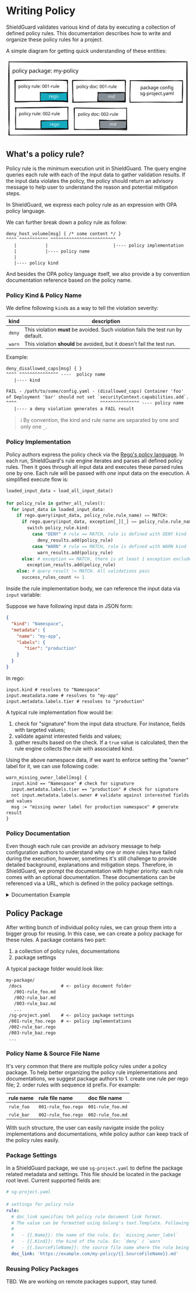 # Writing Policy

ShieldGuard validates various kind of data by executing a collection of defined policy rules.
This documentation describes how to write and organize these policy rules for a project.

A simple diagram for getting quick understanding of these entities:

![](../assets/policy-package.svg)

## What's a policy rule?

Policy rule is the minimum execution unit in ShieldGuard. The query engine queries each rule with each of the input data to gather validation results.
If the input data violates the policy, the policy should return an advisory message to help user
to understand the reason and potential mitigation steps.

In ShieldGuard, we express each policy rule as an expression with OPA policy language.

We can further break down a policy rule as follow:

```rego
deny_host_volume[msg] { /* some content */ }
^^^^ ^^^^^^^^^^^ ^^^^^^^^^^^^^^^^^^^^^^^^^
   |           |                         |---- policy implementation
   |           |---- policy name
   |
   |---- policy kind
```

And besides the OPA policy language itself, we also provide a by convention documentation reference based on the policy name.

### Policy Kind & Policy Name

We define following `kind`s as a way to tell the violation severity:

| kind | description |
|:----:|-------------|
| `deny` | This violation **must** be avoided. Such violation fails the test run by default. |
| `warn` | This violation **should** be avoided, but it doesn't fail the test run. |

Example:

```rego
deny_disallowed_caps[msg] { }
^^^^ ^^^^^^^^^^^^^^^ ----  policy name
   |---- kind
```

```
FAIL - /path/to/some/config.yaml - (disallowed_caps) Container 'foo' of Deployment 'bar' should not set `securityContext.capabilities.add`.
^^^^                                ^^^^^^^^^^^^^^^ ---- policy name
   |---- a deny violation generates a FAIL result
```

> ℹ️ By convention, the kind and rule name are separated by one and only one `_`.

### Policy Implementation

Policy authors express the policy check via the [Rego's policy language][rego_policy_lang]. In each run, ShieldGuard's rule engine iterates and parses all defined policy rules. Then it goes through all input data and executes these parsed rules one by one. Each rule will be passed with *one* input data on the execution. A simplified execute flow is:

```python
loaded_input_data = load_all_input_data()

for policy_rule in gather_all_rules():
  for input_data in loaded_input_data:
    if rego.query(input_data, policy_rule.rule_name) == MATCH:
      if rego.query(input_data, exception[_][_] == policy_rule.rule_name) != MATCH:
        switch policy_rule.kind:
          case "DENY" # rule == MATCH, rule is defined with DENY kind
            deny_results.add(policy_rule)
          case "WARN" # rule == MATCH, rule is defined with WARN kind
            warn_results.add(policy_rule)
      else: # exception == MATCH, there is at least 1 exception excludes this violating rule
        exception_results.add(policy_rule)
    else: # query result != MATCH. All validations pass
      success_rules_count += 1
```

Inside the rule implementation body, we can reference the input data via `input` variable:

Suppose we have following input data in JSON form:

```json
{
  "kind": "Namespace",
  "metadata": {
    "name": "my-app",
    "labels": {
       "tier": "production"
    }
  }
}
```

In rego:

```rego
input.kind # resolves to "Namespace"
input.meatadata.name # resolves to "my-app"
input.metadata.labels.tier # resolves to "production"
```

A typical rule implementation flow would be:

1. check for "signature" from the input data structure. For instance, fields with targeted values;
2. validate against interested fields and values;
3. gather results based on the check. If a `true` value is calculated, then the rule engine collects the rule with associated kind.

Using the above namespace data, if we want to enforce setting the "owner" label for it, we can use following code:

```rego
warn_missing_owner_label[msg] {
  input.kind == "Namespace" # check for signature
  input.metadata.labels.tier == "production" # check for signature
  not input.metadata.labels.owner # validate against interested fields and values
  msg := "missing owner label for production namespace" # generate result
}
```

[rego_policy_lang]: https://www.openpolicyagent.org/docs/latest/policy-language/

### Policy Documentation

Even though each rule can provide an advisory message to help configuration authors to understand why one or more rules have failed during the execution, however, sometimes it's still challenge to provide detailed background, explanations and mitigation steps. Therefore, in ShieldGuard, we prompt the documentation with higher priority: each rule comes with an optional documentation. These documentations can be referenced via a URL, which is defined in the policy package settings.

<details>

<summary>Documentation Example</summary>

Suppose we have a policy rule implementation using `001-missing_owner_label.rego`

```rego
# 001-missing_owner_label.rego

warn_missing_owner_label[msg] { /* implementation details */ }
```

We can create a companion markdown doc: `001-missing_owner_label.md`

```md
# Rule: 001 Miss Owner Label (`missing_owner_label`)

## Description

All production tier apps should set owner label.

## Mitigation

Declare the owner label in the namespace object:

metadata:
  labels:
    owner: infra-team
```

</details>

## Policy Package

After writing bunch of individual policy rules, we can group them into a bigger group for reusing. In this case, we can create a policy package for these rules. A package contains two part:

1. a collection of policy rules, documentations
2. package settings

A typical package folder would look like:

```
my-package/
 /docs               # <- policy document folder
   /001-rule_foo.md
   /002-rule_bar.md
   /003-rule_baz.md
   ...
 /sg-project.yaml    # <- policy package settings
 /001-rule_foo.rego  # <- policy implementations
 /002-rule_bar.rego
 /003-rule_baz.rego
 ...
```

### Policy Name & Source File Name

It's very common that there are multiple policy rules under a policy package. To help better organizing the policy rule implementations and documentations, we suggest package authors to 1. create one rule per rego file; 2. order rules with sequence id prefix. For example:

| rule name | rule file name | doc file name |
|:----------|:---------------|:--------------|
| `rule_foo` | `001-rule_foo.rego` | `001-rule_foo.md` |
| `rule_bar` | `002-rule_foo.rego` | `002-rule_foo.md` |

With such structure, the user can easily navigate inside the policy implementations and documentations, while policy author can keep track of the policy rules easily.

### Package Settings

In a ShieldGuard package, we use `sg-project.yaml` to define the package related metadata and settings. This file should be located in the package root level. Current supported fields are:

```yaml
# sg-project.yaml

# settings for policy rule
rule:
  # doc_link specifies teh policy rule document link format.
  # The value can be formatted using Golang's text.Template. Following template variables are available:
  #
  #   - {{.Name}}: the name of the rule. Ex: `missing_owner_label`
  #   - {{.Kind}}: the kind of the rule. Ex: `deny` / `warn` 
  #   - {{.SourceFileName}}: the source file name where the rule being defined, without extension. Ex: `001-missing_owner_label` . If the rule is not defined from a source file, an empty value will be used.
  doc_link: 'https://example.com/my-policy/{{.SourceFileName}}.md'
```

### Reusing Policy Packages

TBD. We are working on remote packages support, stay tuned.